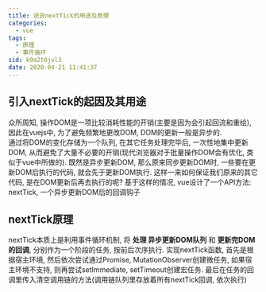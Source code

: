 ```yaml
---
title: 说说nextTick的用途及原理
categories: 
  - vue
tags: 
  - 原理
  - 事件循环
sid: k9a2t0jvl3
date: 2020-04-21 11:41:37
---
```

## 引入nextTick的起因及其用途
众所周知, 操作DOM是一项比较消耗性能的开销(主要是因为会引起回流和重绘), 因此在vuejs中, 为了避免频繁地更改DOM, DOM的更新一般是异步的.   
通过将DOM的变化存储为一个队列, 在其它任务处理完毕后, 一次性地集中更新DOM, 从而避免了大量不必要的开销(现代浏览器对于批量操作DOM会有优化, 类似于vue中所做的).
既然是异步更新DOM, 那么原来同步更新DOM时, 一些要在更新DOM后执行的代码, 就会先于更新DOM执行. 这样一来如何保证我们原来的其它代码, 是在DOM更新后再去执行的呢? 基于这样的情况, vue设计了一个API方法: nextTick, 一个异步更新DOM后的回调钩子
## nextTick原理
nextTick本质上是利用事件循环机制, 将 **处理 异步更新DOM队列** 和 **更新完DOM的回调**, 分别作为一个阶段的任务, 按前后次序执行.
实现nextTick函数, 首先是根据宿主环境, 然后依次尝试通过Promise, MutationObserver创建微任务, 如果宿主环境不支持, 则再尝试setImmediate, setTimeout创建宏任务. 最后在任务的回调里传入清空调用链的方法(调用链队列里存放着所有nextTick回调, 依次执行)
